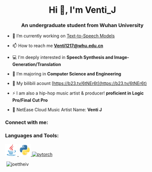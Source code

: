 <h1 align="center">Hi 👋, I'm Venti_J</h1>
<h3 align="center">An undergraduate student from Wuhan University</h3>

- 🔭 I’m currently working on [Text-to-Speech Models](https://github.com/JOETtheIV/VITS-Paimon)

- 📫 How to reach me **Venti1217@whu.edu.cn**

- 💻 I'm deeply interested in **Speech Synthesis and Image-Generation/Translation**

- 📄 I’m majoring in **Computer Science and Engineering**

- 🍰 My bilibili acount [https://b23.tv/6tNEr6t](https://b23.tv/6tNEr6t)

- ⚡ I am also a hip-hop music artist & producer! **proficient in Logic Pro/Final Cut Pro**

- 🚀 NetEase Cloud Music Artist Name: **Venti J**

<h3 align="left">Connect with me:</h3>
<p align="left">
</p>

<h3 align="left">Languages and Tools:</h3>
<p align="left"> <a href="https://www.java.com" target="_blank" rel="noreferrer"> <img src="https://raw.githubusercontent.com/devicons/devicon/master/icons/java/java-original.svg" alt="java" width="40" height="40"/> </a> <a href="https://www.python.org" target="_blank" rel="noreferrer"> <img src="https://raw.githubusercontent.com/devicons/devicon/master/icons/python/python-original.svg" alt="python" width="40" height="40"/> </a> <a href="https://pytorch.org/" target="_blank" rel="noreferrer"> <img src="https://www.vectorlogo.zone/logos/pytorch/pytorch-icon.svg" alt="pytorch" width="40" height="40"/> </a> </p>

<p>&nbsp;<img align="center" src="https://github-readme-stats.vercel.app/api?username=joettheiv&show_icons=true&locale=en" alt="joettheiv" /></p>
